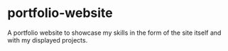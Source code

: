 # portfolio-website
A portfolio website to showcase my skills in the form of the site itself and with my displayed projects.
